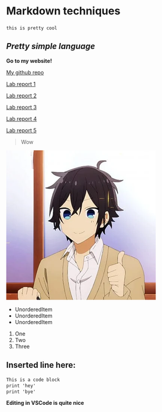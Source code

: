 # Markdown techniques #

`this is pretty cool`

## *Pretty simple language* ##

**Go to my website!**

[My github repo](https://github.com/alexlee39/cse15l-lab-reports)

[Lab report 1](https://alexlee39.github.io/cse15l-lab-reports/lab-report-1-week-2.html)

[Lab report 2](https://alexlee39.github.io/cse15l-lab-reports/lab-report-2-week-4.html)

[Lab report 3](https://alexlee39.github.io/cse15l-lab-reports/lab-report-3-week-6.html)

[Lab report 4](https://alexlee39.github.io/cse15l-lab-reports/lab-report-4-week-8.html)

[Lab report 5](https://alexlee39.github.io/cse15l-lab-reports/lab-report-5-week-10.html)

> Wow

![anime picture](/screenshots/yus.webp)

* UnorderedItem
* UnorderedItem
* UnorderedItem

1. One
2. Two
3. Three

Inserted line here:
---

```
This is a code block
print 'hey'
print 'bye'
```

**Editing in VSCode is quite nice**

